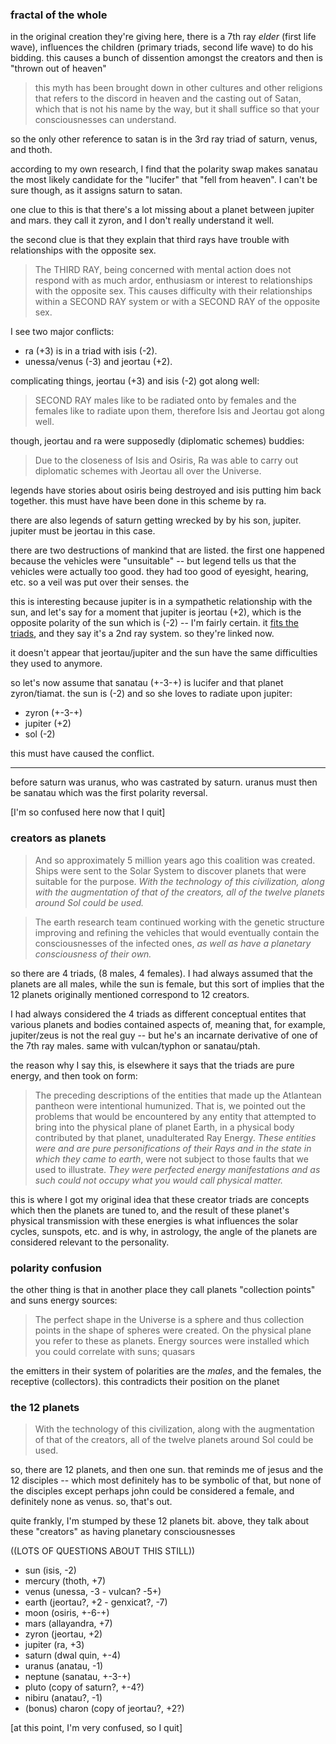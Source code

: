 
### fractal of the whole

in the original creation they're giving here, there is a 7th ray *elder* (first life wave), influences the children (primary triads, second life wave) to do his bidding. this causes a bunch of dissention amongst the creators and then is "thrown out of heaven"

> this myth has been brought down in other cultures and other religions that refers to the discord in heaven and the casting out of Satan, which that is not his name by the way, but it shall suffice so that your consciousnesses can understand.

so the only other reference to satan is in the 3rd ray triad of saturn, venus, and thoth.

according to my own research, I find that the polarity swap makes sanatau the most likely candidate for the "lucifer" that "fell from heaven". I can't be sure though, as it assigns saturn to satan.

one clue to this is that there's a lot missing about a planet between jupiter and mars. they call it zyron, and I don't really understand it well.

the second clue is that they explain that third rays have trouble with relationships with the opposite sex.

> The THIRD RAY, being concerned with mental action does not respond with as much ardor, enthusiasm or interest to relationships with the opposite sex. This causes difficulty with their relationships within a SECOND RAY system or with a SECOND RAY of the opposite sex.

I see two major conflicts:

- ra (+3) is in a triad with isis (-2).
- unessa/venus (-3) and jeortau (+2).

complicating things, jeortau (+3) and isis (-2) got along well:

> SECOND RAY males like to be radiated onto by females and the females like to radiate upon them, therefore Isis and Jeortau got along well.

though, jeortau and ra were supposedly (diplomatic schemes) buddies:

> Due to the closeness of Isis and Osiris, Ra was able to carry out diplomatic schemes with Jeortau all over the Universe.

legends have stories about osiris being destroyed and isis putting him back together. this must have have been done in this scheme by ra.

there are also legends of saturn getting wrecked by by his son, jupiter. jupiter must be jeortau in this case.

there are two destructions of mankind that are listed. the first one happened because the vehicles were "unsuitable" -- but legend tells us that the vehicles were actually too good. they had too good of eyesight, hearing, etc. so a veil was put over their senses. the 

this is interesting because jupiter is in a sympathetic relationship with the sun, and let's say for a moment that jupiter is jeortau (+2), which is the opposite polarity of the sun which is (-2) -- I'm fairly certain. it [fits the triads](triads#family-ties-and-a-hidden-5th-ray-triad), and they say it's a 2nd ray system. so they're linked now.

it doesn't appear that jeortau/jupiter and the sun have the same difficulties they used to anymore.

so let's now assume that sanatau (+-3-+) is lucifer and that planet zyron/tiamat. the sun is (-2) and so she loves to radiate upon jupiter:

- zyron (+-3-+)
- jupiter (+2)
- sol (-2)

this must have caused the conflict.

---


before saturn was uranus, who was castrated by saturn. uranus must then be sanatau which was the first polarity reversal.

[I'm so confused here now that I quit]


### creators as planets

> And so approximately 5 million years ago this coalition was created. Ships were sent to the Solar System to discover planets that were suitable for the purpose. *With the technology of this civilization, along with the augmentation of that of the creators, all of the twelve planets around Sol could be used.*

> The earth research team continued working with the genetic structure improving and refining the vehicles that would eventually contain the consciousnesses of the infected ones, *as well as have a planetary consciousness of their own.*

so there are 4 triads, (8 males, 4 females). I had always assumed that the planets are all males, while the sun is female, but this sort of implies that the 12 planets originally mentioned correspond to 12 creators.

I had always considered the 4 triads as different conceptual entites that various planets and bodies contained aspects of, meaning that, for example, jupiter/zeus is not the real guy -- but he's an incarnate derivative of one of the 7th ray males. same with vulcan/typhon or sanatau/ptah.

the reason why I say this, is elsewhere it says that the triads are pure energy, and then took on form:

> The preceding descriptions of the entities that made up the Atlantean pantheon were intentional humunized. That is, we pointed out the problems that would be encountered by any entity that attempted to bring into the physical plane of planet Earth, in a physical body contributed by that planet, unadulterated Ray Energy. *These entities were and are pure personifications of their Rays and in the state in which they came to earth*, were not subject to those faults that we used to illustrate. *They were perfected energy manifestations and as such could not occupy what you would call physical matter.*

this is where I got my original idea that these creator triads are concepts which then the planets are tuned to, and the result of these planet's physical transmission with these energies is what influences the solar cycles, sunspots, etc. and is why, in astrology, the angle of the planets are considered relevant to the personality.

### polarity confusion

the other thing is that in another place they call planets "collection points" and suns energy sources:

> The perfect shape in the Universe is a sphere and thus collection points in the shape of spheres were created. On the physical plane you refer to these as planets. Energy sources were installed which you could correlate with suns; quasars

the emitters in their system of polarities are the *males*, and the females, the receptive (collectors). this contradicts their position on the planet 

### the 12 planets

> With the technology of this civilization, along with the augmentation of that of the creators, all of the twelve planets around Sol could be used.

so, there are 12 planets, and then one sun. that reminds me of jesus and the 12 disciples -- which most definitely has to be symbolic of that, but none of the disciples except perhaps john could be considered a female, and definitely none as venus. so, that's out.


quite frankly, I'm stumped by these 12 planets bit. above, they talk about these "creators" as having planetary consciousnesses

((LOTS OF QUESTIONS ABOUT THIS STILL))

- sun (isis, -2)
- mercury (thoth, +7)
- venus (unessa, -3 - vulcan? -5+)
- earth (jeortau?, +2 - genxicat?, -7)
- moon (osiris, +-6-+)
- mars (allayandra, +7)
- zyron (jeortau, +2)
- jupiter (ra, +3)
- saturn (dwal quin, +-4)
- uranus (anatau, -1)
- neptune (sanatau, +-3-+)
- pluto (copy of saturn?, +-4?) 
- nibiru (anatau?, -1)
- (bonus) charon (copy of jeortau?, +2?)


[at this point, I'm very confused, so I quit]
